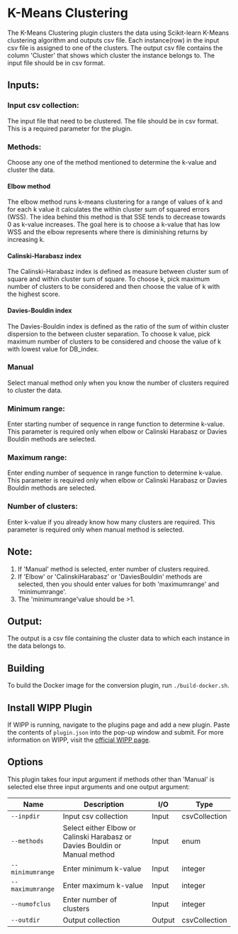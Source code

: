﻿# K-Means Clustering

The K-Means Clustering plugin clusters the data using Scikit-learn K-Means clustering algorithm and outputs csv file. Each instance(row) in the input csv file is assigned to one of the clusters. The output csv file contains the column 'Cluster' that shows which cluster the instance belongs to. The input file should be in csv format.

## Inputs:
### Input csv collection:
The input file that need to be clustered. The file should be in csv format. This is a required parameter for the plugin.

### Methods:
Choose any one of the method mentioned to determine the k-value and cluster the data.

#### Elbow method
The elbow method runs k-means clustering for a range of values of k and for each k value it calculates the within cluster sum of squared errors (WSS).  The idea behind this method is that SSE tends to decrease towards 0 as k-value increases. The goal here is to choose a k-value that has low WSS and the elbow represents where there is diminishing returns by increasing k.

#### Calinski-Harabasz index
The Calinski-Harabasz index is defined as measure between cluster sum of square and within cluster sum of square. To choose k, pick maximum number of clusters to be considered and then choose the value of k with the highest score.

#### Davies-Bouldin index
The Davies-Bouldin index is defined as the ratio of the sum of within cluster dispersion to the between cluster separation. To choose k value, pick maximum number of clusters to be considered and choose the value of k with lowest value for DB_index.

### Manual
Select manual method only when you know the number of clusters required to cluster the data.

### Minimum range:
Enter starting number of sequence in range function to determine k-value. This parameter is required only when elbow or Calinski Harabasz or Davies Bouldin methods are selected.

### Maximum range:
Enter ending number of sequence in range function to determine k-value. This parameter is required only when elbow or Calinski Harabasz or Davies Bouldin methods are selected.

### Number of clusters:
Enter k-value if you already know how many clusters are required. This parameter is required only when manual method is selected.

## Note:
1. If 'Manual' method is selected, enter number of clusters required.
3. If 'Elbow' or 'CalinskiHarabasz' or 'DaviesBouldin' methods are selected, then you should enter values for both 'maximumrange' and 'minimumrange'.
4. The 'minimumrange'value should be >1.

## Output:
The output is a csv file containing the cluster data to which each instance in the data belongs to.

## Building

To build the Docker image for the conversion plugin, run
`./build-docker.sh`.

## Install WIPP Plugin

If WIPP is running, navigate to the plugins page and add a new plugin. Paste the contents of `plugin.json` into the pop-up window and submit.
For more information on WIPP, visit the [official WIPP page](https://isg.nist.gov/deepzoomweb/software/wipp).

## Options

This plugin takes four input argument if methods other than 'Manual' is selected else three input arguments and one output argument:

| Name                   | Description             | I/O    | Type   |
|------------------------|-------------------------|--------|--------|
| `--inpdir` | Input csv collection| Input | csvCollection |
| `--methods` | Select either Elbow or Calinski Harabasz or Davies Bouldin or Manual method | Input | enum|
| `--minimumrange` | Enter minimum k-value| Input | integer |
| `--maximumrange` | Enter maximum k-value| Input | integer |
| `--numofclus` | Enter number of clusters| Input | integer |
| `--outdir` | Output collection | Output | csvCollection |


